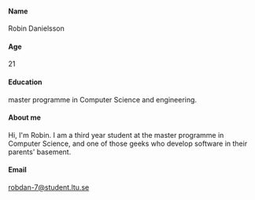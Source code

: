 #### Name
Robin Danielsson

#### Age
21

#### Education
master programme in Computer Science and engineering.

#### About me
Hi, I'm Robin. I am a third year student at the master programme in Computer Science, and one of those geeks who develop software in their parents' basement.

#### Email
robdan-7@student.ltu.se